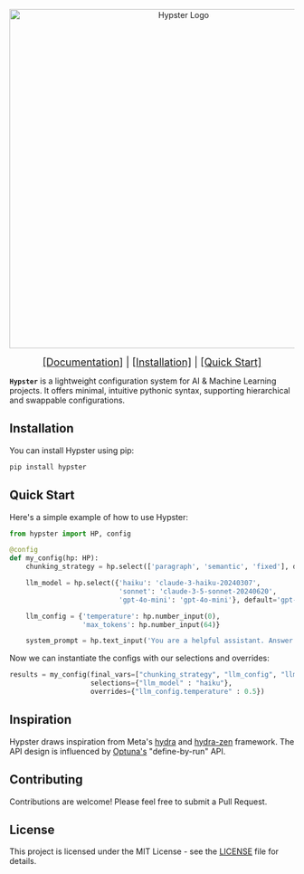 <p align="center">
  <img src="assets/hypster_with_text.png" alt="Hypster Logo" width="600"/>
</p>

</p>
<p align="center">
  <span style="font-size: 18px;">
    <a href="https://gilad-rubin.github.io/hypster/">[Documentation]</a> |
    <a href="#installation">[Installation]</a> |
    <a href="#quick-start">[Quick Start]</a>
  </span>
</p>

**`Hypster`** is a lightweight configuration system for AI & Machine Learning projects.
It offers minimal, intuitive pythonic syntax, supporting hierarchical and swappable configurations.

## Installation

You can install Hypster using pip:

```bash
pip install hypster
```

## Quick Start

Here's a simple example of how to use Hypster:

```python
from hypster import HP, config

@config
def my_config(hp: HP):
    chunking_strategy = hp.select(['paragraph', 'semantic', 'fixed'], default='paragraph')

    llm_model = hp.select({'haiku': 'claude-3-haiku-20240307',
                           'sonnet': 'claude-3-5-sonnet-20240620',
                           'gpt-4o-mini': 'gpt-4o-mini'}, default='gpt-4o-mini')

    llm_config = {'temperature': hp.number_input(0),
                  'max_tokens': hp.number_input(64)}

    system_prompt = hp.text_input('You are a helpful assistant. Answer with one word only')
```

Now we can instantiate the configs with our selections and overrides:

```python
results = my_config(final_vars=["chunking_strategy", "llm_config", "llm_model"],
                    selections={"llm_model" : "haiku"},
                    overrides={"llm_config.temperature" : 0.5})
```

## Inspiration

Hypster draws inspiration from Meta's [hydra](https://github.com/facebookresearch/hydra) and [hydra-zen](https://github.com/mit-ll-responsible-ai/hydra-zen) framework.
The API design is influenced by [Optuna's](https://github.com/optuna/optuna) "define-by-run" API.

## Contributing

Contributions are welcome! Please feel free to submit a Pull Request.

## License

This project is licensed under the MIT License - see the [LICENSE](LICENSE) file for details.
